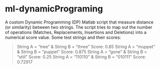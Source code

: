 # ml-dynamicPrograming
A custom Dynamic Programming (DP) Matlab script that measure distance (or similarity) between two strings.
The script tries to map out the number of operations (Matches, Replacements, Insertions and Deletions) into a numerical score value.
Some test strings and their scores:
> String A = “tree” & String B = “three” Score: 0.85
> String A = “muppet” & String B = “puppet” Score: 0.875
> String A = “gone” & String B = “still” Score: 0.25
> String A = “110110” & String B = “010111” Score: 0.72917
